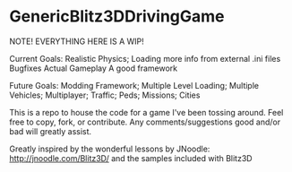 # GenericBlitz3DDrivingGame

NOTE! EVERYTHING HERE IS A WIP!

Current Goals:
Realistic Physics;
Loading more info from external .ini files
Bugfixes
Actual Gameplay
A good framework

Future Goals:
Modding Framework;
Multiple Level Loading;
Multiple Vehicles;
Multiplayer;
Traffic;
Peds;
Missions;
Cities

This is a repo to house the code for a game I've been tossing around. Feel free to copy, fork, or contribute. Any comments/suggestions good and/or bad will greatly assist.

Greatly inspired by the wonderful lessons by JNoodle: http://jnoodle.com/Blitz3D/ and the samples included with Blitz3D
